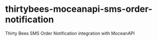 # thirtybees-moceanapi-sms-order-notification
Thirty Bees SMS Order Notification integration with MoceanAPI
